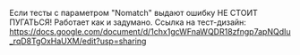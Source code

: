 Если тесты с параметром "Nomatch" выдают ошибку НЕ СТОИТ ПУГАТЬСЯ! Работает как и задумано.
Ссылка на тест-дизайн: https://docs.google.com/document/d/1chx1gcWFnaWQDR18zfngp7apNQdIu_rqD8TgOxHaUXM/edit?usp=sharing
